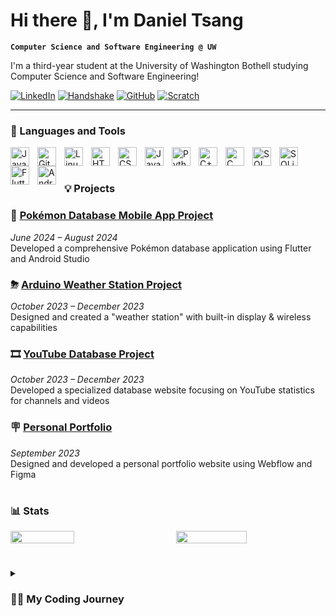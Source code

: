 # Hi there 👋, I'm Daniel Tsang
**`Computer Science and Software Engineering @ UW`**

I'm a third-year student at the University of Washington Bothell studying Computer Science and Software Engineering!
<!--
- 🔭 I’m currently working on finding a a job 🖥
- 🌱 I’m currently learning something (probably) 🤷‍♂️
- 🤔 I’m looking for help with finding projects to contribute to!
- 💬 Ask me about **open source, full-stack, databases, and Pokémon**
- 📫 How to reach me: Use one of my links below or try my email
- 😄 Pronouns: He/Him
- ⚡ Fun fact: ...
-->

   <p align="left">
      <a href="https://www.linkedin.com/in/dtsang80/">
         <img alt="LinkedIn" title="Connect with me on LinkedIn" src="https://custom-icon-badges.demolab.com/badge/-LinkedIn-0A66C2?style=for-the-badge&logo=linkedin&logoColor=white"/></a> 
      <a href="https://app.joinhandshake.com/profiles/32519048">
         <img alt="Handshake" title="Connect with me on Handshake" src="https://custom-icon-badges.demolab.com/badge/-Handshake-FB501D?style=for-the-badge&logo=handshake&logoColor=white"/></a> 
      <a href="https://github.com/tsanguw">
         <img alt="GitHub" title="Follow me on GitHub" src="https://custom-icon-badges.demolab.com/badge/-GitHub-171515?style=for-the-badge&logo=github&logoColor=white"/></a>
      <a href="https://scratch.mit.edu/users/dtsang001/">
         <img alt="Scratch" title="Follow me on Scratch" src="https://custom-icon-badges.demolab.com/badge/-Scratch-FFEB00?style=for-the-badge&logo=scratch&logoColor=black"/></a>
   </p>

---

### 🧰 Languages and Tools

<img align="left" alt="Java" width="30px" style="padding-right:10px;" src="https://cdn.jsdelivr.net/gh/devicons/devicon/icons/java/java-original.svg"/>
<img align="left" alt="Git" width="30px" style="padding-right:10px;" src="https://cdn.jsdelivr.net/gh/devicons/devicon/icons/git/git-original.svg" />
<img align="left" alt="Linux" width="30px" style="padding-right:10px;" src="https://cdn.jsdelivr.net/gh/devicons/devicon/icons/linux/linux-original.svg" />
<img align="left" alt="HTML" width="30px" style="padding-right:10px;" src="https://cdn.jsdelivr.net/gh/devicons/devicon/icons/html5/html5-plain.svg" />
<img align="left" alt="CSS" width="30px" style="padding-right:10px;" src="https://cdn.jsdelivr.net/gh/devicons/devicon/icons/css3/css3-plain.svg" />
<img align="left" alt="JavaScript" width="30px" style="padding-right:10px;" src="https://cdn.jsdelivr.net/gh/devicons/devicon/icons/javascript/javascript-plain.svg" />
<img align="left" alt="Python" width="30px" style="padding-right:10px;" src="https://cdn.jsdelivr.net/gh/devicons/devicon/icons/python/python-plain.svg" />
<img align="left" alt="C++" width="30px" style="padding-right:10px;" src="https://cdn.jsdelivr.net/gh/devicons/devicon/icons/cplusplus/cplusplus-original.svg" />
<img align="left" alt="C" width="30px" style="padding-right:10px;" src="https://cdn.jsdelivr.net/gh/devicons/devicon/icons/c/c-original.svg" />
<img align="left" alt="SQL" width="30px" style="padding-right:10px;" src="https://cdn.jsdelivr.net/gh/devicons/devicon/icons/mysql/mysql-original-wordmark.svg" />
<img align="left" alt="SQLite" width="30px" style="padding-right:10px;" src="https://cdn.jsdelivr.net/gh/devicons/devicon/icons/sqlite/sqlite-original.svg" />
<img align="left" alt="Flutter" width="30px" style="padding-right:10px;" src="https://cdn.jsdelivr.net/gh/devicons/devicon/icons/flutter/flutter-original.svg" />
<img align="left" alt="Android Studio" width="30px" style="padding-right:10px;" src="https://cdn.jsdelivr.net/gh/devicons/devicon/icons/androidstudio/androidstudio-original.svg" />
<br />

#

### 💡 Projects

### 📱 [Pokémon Database Mobile App Project](https://github.com/tsanguw/CSS-497-Pokedex-App)
*June 2024 – August 2024*  
Developed a comprehensive Pokémon database application using Flutter and Android Studio  

### ⛈ [Arduino Weather Station Project](https://docs.google.com/document/d/1qD82ZIab0fvyMiR1PAI8SIvDpzjYGvKN/edit?usp=sharing&ouid=116416219633790831631&rtpof=true&sd=true)
*October 2023 – December 2023*  
Designed and created a "weather station" with built-in display & wireless capabilities

### 🎞 [YouTube Database Project](https://github.com/zathaxx/YouTubeDB)
*October 2023 – December 2023*  
Developed a specialized database website focusing on YouTube statistics for channels and videos  

### 🪧 [Personal Portfolio](https://daniel-tsang.webflow.io/)
*September 2023*  
Designed and developed a personal portfolio website using Webflow and Figma

#

<!--
### 🏫 Education

### Bachelor of Science in Computer Science and Software Engineering (CSSE)
**University of Washington** - *Graduated August 2024*

*Relevant Coursework:* Computer Programming I & II, Data Structure/Algorithms I & II, Software Engineering, Database Systems, Hardware and Computer Organization, Software Project Management  
*Honors & Awards:* Dean’s List (Fall 2021, Spring 2022)

### Associate in Arts & Sciences DTA with Distinction
**Bellevue College**  - *Graduated June 2021*

*Relevant Coursework:* Introduction to Programming, Introduction to Web Development

#
-->

### 📊 Stats

<div style="display: flex; justify-content: space-between;">
    <img width="45%" src="https://github-readme-stats.vercel.app/api?username=tsanguw&show_icons=true&theme=dark&title_color=bd93f9&icon_color=bd93f9&text_color=#ffffff&bg_color=0d1117">
    <img width="47.5%" src="http://github-readme-streak-stats.herokuapp.com/?user=tsanguw&theme=dark&date_format=M%20j%5B%2C%20Y%5D&ring=bd93f9&fire=bd93f9&sideNums=bd93f9&currStreakLabel=bd93f9&background=0d1117&stroke=bd93f9">
</div>

#

<details>
 <summary><h3>👨‍💻 My Coding Journey</h3></summary>
   I started learning about computer science in 2020 when I first discovered the basics of computer science at Bellevue College. From that point, I have had the opportunity to grow this interest by exploring different aspects of this field, from learning how to create projects in     languages in Java, HTML/CSS, or C#, to teaching others about the basics of programming with Scratch and GDevelop.

[website]: https://daniel-tsang.webflow.io/

<!--
**tsanguw/tsanguw** is a ✨ _special_ ✨ repository because its `README.md` (this file) appears on your GitHub profile.

Here are some ideas to get you started:

- 🔭 I’m currently working on ...
- 🌱 I’m currently learning ...
- 👯 I’m looking to collaborate on ...
- 🤔 I’m looking for help with ...
- 💬 Ask me about ...
- 📫 How to reach me: ...
- 😄 Pronouns: ...
- ⚡ Fun fact: ...
-->
